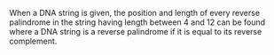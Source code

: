 When a DNA string is given, the position and length of every reverse palindrome in the string having length between 4 and 12 can be found where a DNA string is a reverse palindrome if it is equal to its reverse complement. 
